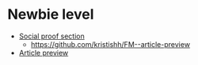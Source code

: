 # Newbie level

* [Social proof section](https://cocky-wozniak-6f667f.netlify.app/)
  - https://github.com/kristishh/FM--article-preview
* [Article preview](https://inspiring-babbage-db1b91.netlify.app/)
